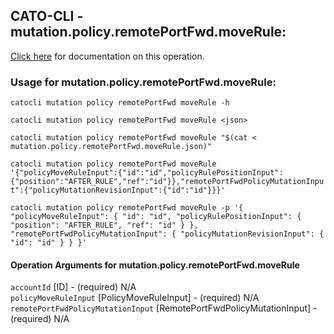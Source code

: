 
## CATO-CLI - mutation.policy.remotePortFwd.moveRule:
[Click here](https://api.catonetworks.com/documentation/#mutation-mutation.policy.remotePortFwd.moveRule) for documentation on this operation.

### Usage for mutation.policy.remotePortFwd.moveRule:

`catocli mutation policy remotePortFwd moveRule -h`

`catocli mutation policy remotePortFwd moveRule <json>`

`catocli mutation policy remotePortFwd moveRule "$(cat < mutation.policy.remotePortFwd.moveRule.json)"`

`catocli mutation policy remotePortFwd moveRule '{"policyMoveRuleInput":{"id":"id","policyRulePositionInput":{"position":"AFTER_RULE","ref":"id"}},"remotePortFwdPolicyMutationInput":{"policyMutationRevisionInput":{"id":"id"}}}'`

`catocli mutation policy remotePortFwd moveRule -p '{
    "policyMoveRuleInput": {
        "id": "id",
        "policyRulePositionInput": {
            "position": "AFTER_RULE",
            "ref": "id"
        }
    },
    "remotePortFwdPolicyMutationInput": {
        "policyMutationRevisionInput": {
            "id": "id"
        }
    }
}'`


#### Operation Arguments for mutation.policy.remotePortFwd.moveRule ####

`accountId` [ID] - (required) N/A    
`policyMoveRuleInput` [PolicyMoveRuleInput] - (required) N/A    
`remotePortFwdPolicyMutationInput` [RemotePortFwdPolicyMutationInput] - (required) N/A    
